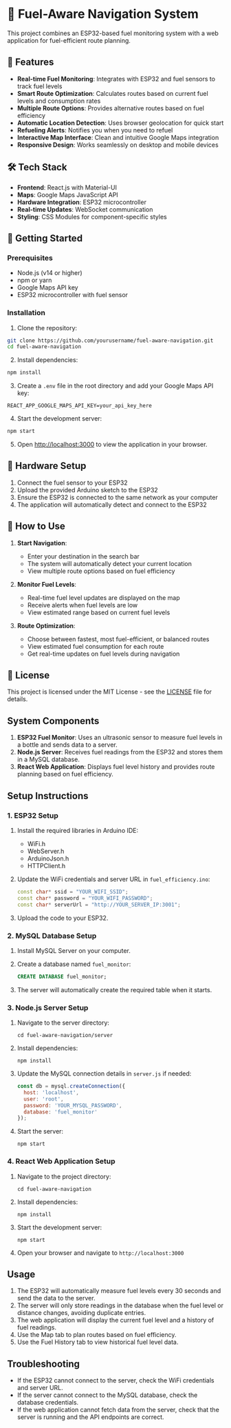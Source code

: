 # 🚗 Fuel-Aware Navigation System

This project combines an ESP32-based fuel monitoring system with a web application for fuel-efficient route planning.

## 🌟 Features

- **Real-time Fuel Monitoring**: Integrates with ESP32 and fuel sensors to track fuel levels
- **Smart Route Optimization**: Calculates routes based on current fuel levels and consumption rates
- **Multiple Route Options**: Provides alternative routes based on fuel efficiency
- **Automatic Location Detection**: Uses browser geolocation for quick start
- **Refueling Alerts**: Notifies you when you need to refuel
- **Interactive Map Interface**: Clean and intuitive Google Maps integration
- **Responsive Design**: Works seamlessly on desktop and mobile devices

## 🛠️ Tech Stack

- **Frontend**: React.js with Material-UI
- **Maps**: Google Maps JavaScript API
- **Hardware Integration**: ESP32 microcontroller
- **Real-time Updates**: WebSocket communication
- **Styling**: CSS Modules for component-specific styles

## 🚀 Getting Started

### Prerequisites

- Node.js (v14 or higher)
- npm or yarn
- Google Maps API key
- ESP32 microcontroller with fuel sensor

### Installation

1. Clone the repository:
```bash
git clone https://github.com/yourusername/fuel-aware-navigation.git
cd fuel-aware-navigation
```

2. Install dependencies:
```bash
npm install
```

3. Create a `.env` file in the root directory and add your Google Maps API key:
```
REACT_APP_GOOGLE_MAPS_API_KEY=your_api_key_here
```

4. Start the development server:
```bash
npm start
```

5. Open [http://localhost:3000](http://localhost:3000) to view the application in your browser.

## 🔧 Hardware Setup

1. Connect the fuel sensor to your ESP32
2. Upload the provided Arduino sketch to the ESP32
3. Ensure the ESP32 is connected to the same network as your computer
4. The application will automatically detect and connect to the ESP32

## 📱 How to Use

1. **Start Navigation**:
   - Enter your destination in the search bar
   - The system will automatically detect your current location
   - View multiple route options based on fuel efficiency

2. **Monitor Fuel Levels**:
   - Real-time fuel level updates are displayed on the map
   - Receive alerts when fuel levels are low
   - View estimated range based on current fuel levels

3. **Route Optimization**:
   - Choose between fastest, most fuel-efficient, or balanced routes
   - View estimated fuel consumption for each route
   - Get real-time updates on fuel levels during navigation

## 📝 License

This project is licensed under the MIT License - see the [LICENSE](LICENSE) file for details.


## System Components

1. **ESP32 Fuel Monitor**: Uses an ultrasonic sensor to measure fuel levels in a bottle and sends data to a server.
2. **Node.js Server**: Receives fuel readings from the ESP32 and stores them in a MySQL database.
3. **React Web Application**: Displays fuel level history and provides route planning based on fuel efficiency.

## Setup Instructions

### 1. ESP32 Setup

1. Install the required libraries in Arduino IDE:
   - WiFi.h
   - WebServer.h
   - ArduinoJson.h
   - HTTPClient.h

2. Update the WiFi credentials and server URL in `fuel_efficiency.ino`:
   ```cpp
   const char* ssid = "YOUR_WIFI_SSID";
   const char* password = "YOUR_WIFI_PASSWORD";
   const char* serverUrl = "http://YOUR_SERVER_IP:3001";
   ```

3. Upload the code to your ESP32.

### 2. MySQL Database Setup

1. Install MySQL Server on your computer.
2. Create a database named `fuel_monitor`:
   ```sql
   CREATE DATABASE fuel_monitor;
   ```

3. The server will automatically create the required table when it starts.

### 3. Node.js Server Setup

1. Navigate to the server directory:
   ```
   cd fuel-aware-navigation/server
   ```

2. Install dependencies:
   ```
   npm install
   ```

3. Update the MySQL connection details in `server.js` if needed:
   ```javascript
   const db = mysql.createConnection({
     host: 'localhost',
     user: 'root',
     password: 'YOUR_MYSQL_PASSWORD',
     database: 'fuel_monitor'
   });
   ```

4. Start the server:
   ```
   npm start
   ```

### 4. React Web Application Setup

1. Navigate to the project directory:
   ```
   cd fuel-aware-navigation
   ```

2. Install dependencies:
   ```
   npm install
   ```

3. Start the development server:
   ```
   npm start
   ```

4. Open your browser and navigate to `http://localhost:3000`

## Usage

1. The ESP32 will automatically measure fuel levels every 30 seconds and send the data to the server.
2. The server will only store readings in the database when the fuel level or distance changes, avoiding duplicate entries.
3. The web application will display the current fuel level and a history of fuel readings.
4. Use the Map tab to plan routes based on fuel efficiency.
5. Use the Fuel History tab to view historical fuel level data.

## Troubleshooting

- If the ESP32 cannot connect to the server, check the WiFi credentials and server URL.
- If the server cannot connect to the MySQL database, check the database credentials.
- If the web application cannot fetch data from the server, check that the server is running and the API endpoints are correct.
